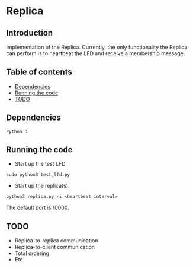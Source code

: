 # Replica

## Introduction
Implementation of the Replica. Currently, the only functionality the Replica can perform is to heartbeat the LFD and receive a membership message. 

## Table of contents
<!--ts-->
   * [Dependencies](#dependencies)
   * [Running the code](#running)
   * [TODO](#todo)
<!--te-->

<a name="dependencies"></a>
## Dependencies
```
Python 3
```

<a name="running"></a>
## Running the code
- Start up the test LFD:
```
sudo python3 test_lfd.py
```
- Start up the replica(s):
```
python3 replica.py -i <heartbeat interval>
```
 The default port is 10000.

<a name="todo"></a>
## TODO
- Replica-to-replica communication
- Replica-to-client communication
- Total ordering
- Etc.
